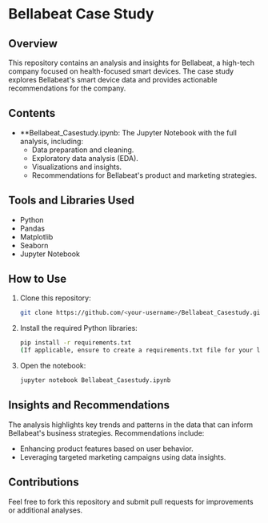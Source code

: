 # Bellabeat Case Study

## Overview
This repository contains an analysis and insights for Bellabeat, a high-tech company focused on health-focused smart devices. The case study explores Bellabeat's smart device data and provides actionable recommendations for the company.

## Contents
- **Bellabeat_Casestudy.ipynb: The Jupyter Notebook with the full analysis, including:
  - Data preparation and cleaning.
  - Exploratory data analysis (EDA).
  - Visualizations and insights.
  - Recommendations for Bellabeat's product and marketing strategies.

## Tools and Libraries Used
- Python
- Pandas
- Matplotlib
- Seaborn
- Jupyter Notebook
  
## How to Use
1. Clone this repository:
   ```bash
   git clone https://github.com/<your-username>/Bellabeat_Casestudy.git
2. Install the required Python libraries:
   ```bash
   pip install -r requirements.txt
   (If applicable, ensure to create a requirements.txt file for your libraries)
3. Open the notebook:
   ```bash 
   jupyter notebook Bellabeat_Casestudy.ipynb

## Insights and Recommendations

The analysis highlights key trends and patterns in the data that can inform Bellabeat's business strategies. Recommendations include:
- Enhancing product features based on user behavior.
- Leveraging targeted marketing campaigns using data insights.

## Contributions

Feel free to fork this repository and submit pull requests for improvements or additional analyses.
